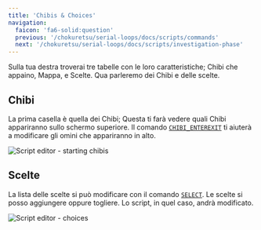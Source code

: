 ```yaml
---
title: 'Chibis & Choices'
navigation:
  faicon: 'fa6-solid:question'
  previous: '/chokuretsu/serial-loops/docs/scripts/commands'
  next: '/chokuretsu/serial-loops/docs/scripts/investigation-phase'
---
```


Sulla tua destra troverai tre tabelle con le loro caratteristiche; Chibi che appaino, Mappa, e Scelte.
Qua parleremo dei Chibi e delle scelte.

## Chibi
La prima casella è quella dei Chibi; Questa ti farà vedere quali Chibi appariranno sullo schermo superiore. Il comando [`CHIBI_ENTEREXIT`](./commands#chibi_enterexit) ti aiuterà a modificare gli omini che appariranno in alto.

![Script editor - starting chibis](/images/chokuretsu/serial-loops/script-starting-chibis.png)

## Scelte
La lista delle scelte si può modificare con il comando [`SELECT`](./commands#select). Le scelte si posso aggiungere oppure togliere.
Lo script, in quel caso, andrà modificato.

![Script editor - choices](/images/chokuretsu/serial-loops/script-choices.png)